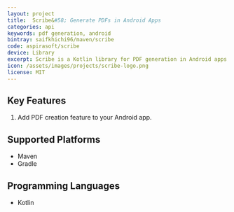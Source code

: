 ```yaml
---
layout: project
title:  Scribe&#58; Generate PDFs in Android Apps
categories: api
keywords: pdf generation, android
bintray: saifkhichi96/maven/scribe
code: aspirasoft/scribe
device: Library
excerpt: Scribe is a Kotlin library for PDF generation in Android apps.
icon: /assets/images/projects/scribe-logo.png
license: MIT
---
```


## Key Features
1.  Add PDF creation feature to your Android app.

## Supported Platforms
-   Maven
-   Gradle

## Programming Languages
-   Kotlin

